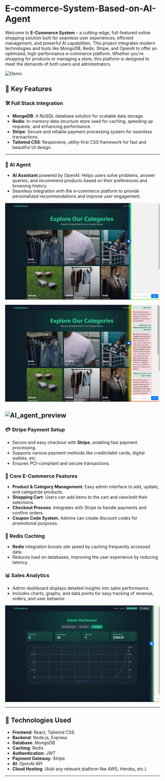 # E-commerce-System-Based-on-AI-Agent

Welcome to **E-Commerce System** – a cutting-edge, full-featured online shopping solution built for seamless user experiences, efficient management, and powerful AI capabilities. This project integrates modern technologies and tools like MongoDB, Redis, Stripe, and OpenAI to offer an optimized, high-performance e-commerce platform. Whether you're shopping for products or managing a store, this platform is designed to meet the demands of both users and administrators.

![Demo](web_demo/demo1.png)

## 🚀 Key Features

### 🛠️ Full Stack Integration
- **MongoDB**: A NoSQL database solution for scalable data storage.
- **Redis**: In-memory data structure store used for caching, speeding up requests, and enhancing performance.
- **Stripe**: Secure and reliable payment processing system for seamless transactions.
- **Tailwind CSS**: Responsive, utility-first CSS framework for fast and beautiful UI design.

---
### 🧠 AI Agent
- **AI Assistant** powered by OpenAI: Helps users solve problems, answer queries, and recommend products based on their preferences and browsing history.
- Seamless integration with the e-commerce platform to provide personalized recommendations and improve user engagement.

![AI_agent_preview](web_demo/2.png)

![AI_agent_preview](web_demo/3.png)

![AI_agent_preview](web_demo/4.png)
---
### 💳 Stripe Payment Setup
- Secure and easy checkout with **Stripe**, enabling fast payment processing.
- Supports various payment methods like credit/debit cards, digital wallets, etc.
- Ensures PCI-compliant and secure transactions.


### 🛒 Core E-Commerce Features
- **Product & Category Management**: Easy admin interface to add, update, and categorize products.
- **Shopping Cart**: Users can add items to the cart and view/edit their selections.
- **Checkout Process**: Integrates with Stripe to handle payments and confirm orders.
- **Coupon Code System**: Admins can create discount codes for promotional purposes.
  
### 🚀 Redis Caching
- **Redis** integration boosts site speed by caching frequently accessed data.
- Reduces load on databases, improving the user experience by reducing latency.

### 📊 Sales Analytics
- Admin dashboard displays detailed insights into sales performance.
- Includes charts, graphs, and data points for easy tracking of revenue, orders, and user behavior.

![Analytics_preview](web_demo/10.png)

---

## 🌟 Technologies Used

- **Frontend**: React, Tailwind CSS
- **Backend**: Node.js, Express
- **Database**: MongoDB
- **Caching**: Redis
- **Authentication**: JWT
- **Payment Gateway**: Stripe
- **AI**: OpenAI API
- **Cloud Hosting**: (Add any relevant platform like AWS, Heroku, etc.)

---
